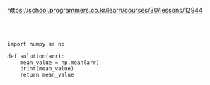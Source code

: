 https://school.programmers.co.kr/learn/courses/30/lessons/12944

<br>

</br>

```
import numpy as np

def solution(arr):
    mean_value = np.mean(arr)
    print(mean_value)
    return mean_value
```
